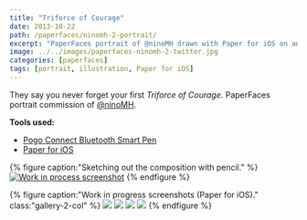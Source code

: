 ```yaml
---
title: "Triforce of Courage"
date: 2013-10-22
path: /paperfaces/ninomh-2-portrait/
excerpt: "PaperFaces portrait of @ninoMH drawn with Paper for iOS on an iPad."
image: ../../images/paperfaces-ninomh-2-twitter.jpg
categories: [paperfaces]
tags: [portrait, illustration, Paper for iOS]
---
```


They say you never forget your first *Triforce of Courage*. PaperFaces portrait commission of <a href="https://twitter.com/ninoMH">@ninoMH</a>.

**Tools used:**

- [Pogo Connect Bluetooth Smart Pen](https://www.amazon.com/gp/product/B009K448L4/ref=as_li_ss_tl?ie=UTF8&camp=1789&creative=390957&creativeASIN=B009K448L4&linkCode=as2&tag=mademist-20)
- [Paper for iOS](https://paper.bywetransfer.com/)

{% figure caption:"Sketching out the composition with pencil." %}
[![Work in process screenshot](../../images/paperfaces-ninomh-process-1-750.jpg)](../../images/paperfaces-ninomh-process-1-lg.jpg)
{% endfigure %}

{% figure caption:"Work in progress screenshots (Paper for iOS)." class:"gallery-2-col" %}
[![](../../images/paperfaces-ninomh-process-2-600.jpg)](../../images/paperfaces-ninomh-process-2-lg.jpg)
[![](../../images/paperfaces-ninomh-process-3-600.jpg)](../../images/paperfaces-ninomh-process-3-lg.jpg)
[![](../../images/paperfaces-ninomh-process-4-600.jpg)](../../images/paperfaces-ninomh-process-4-lg.jpg)
[![](../../images/paperfaces-ninomh-process-5-600.jpg)](../../images/paperfaces-ninomh-process-5-lg.jpg)
{% endfigure %}
